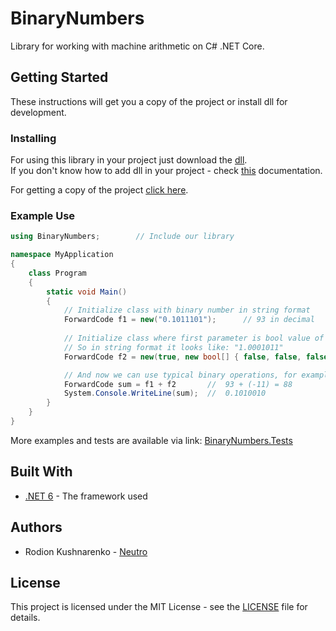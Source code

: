# BinaryNumbers
Library for working with machine arithmetic on C# .NET Core.

## Getting Started
These instructions will get you a copy of the project or install dll for development.

### Installing
For using this library in your project just download the [dll](https://github.com/neutroo/BinaryNumbers/releases/download/1.0.0/BinaryNumbers.zip).\
If you don't know how to add dll in your project - check [this](https://docs.microsoft.com/en-us/visualstudio/ide/how-to-add-or-remove-references-by-using-the-reference-manager?view=vs-2022) documentation.

For getting a copy of the project [click here](https://github.com/Neutroo/BinaryNumbers/archive/refs/heads/master.zip).

### Example Use
```c#
using BinaryNumbers;        // Include our library

namespace MyApplication
{
    class Program 
    {
        static void Main() 
        {
            // Initialize class with binary number in string format
            ForwardCode f1 = new("0.1011101");      // 93 in decimal      
            
            // Initialize class where first parameter is bool value of sign, second - array of boolean values
            // So in string format it looks like: "1.0001011"
            ForwardCode f2 = new(true, new bool[] { false, false, false, true, false, true, true });   // -11 in decimal

            // And now we can use typical binary operations, for example:
            ForwardCode sum = f1 + f2       //  93 + (-11) = 88
            System.Console.WriteLine(sum);  //  0.1010010
        }
    }
}
```
More examples and tests are available via link: [BinaryNumbers.Tests](https://github.com/neutroo/BinaryNumbers/blob/master/BinaryNumbers.Tests/UnitTests.cs)

## Built With
* [.NET 6](https://dotnet.microsoft.com/en-us/download/dotnet/6.0) - The framework used

## Authors
* Rodion Kushnarenko - [Neutro](https://github.com/Neutroo)

## License 
This project is licensed under the MIT License - see the [LICENSE](https://github.com/neutroo/BinaryNumbers/blob/master/LICENSE) file for details.
